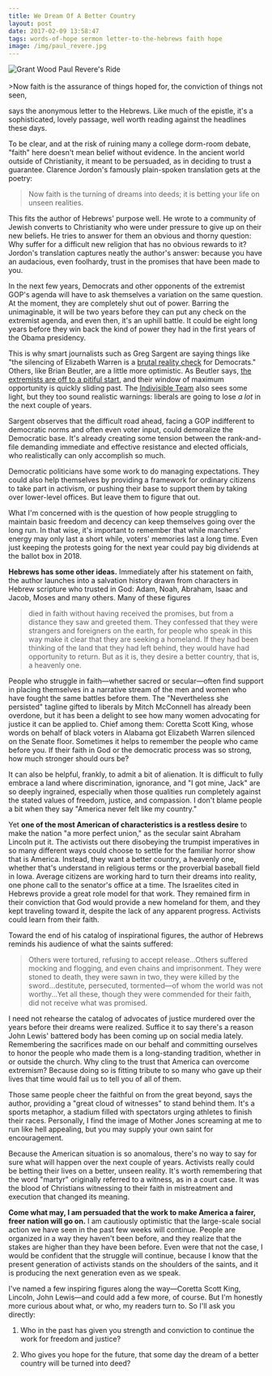 ```yaml
---
title: We Dream Of A Better Country
layout: post
date: 2017-02-09 13:58:47
tags: words-of-hope sermon letter-to-the-hebrews faith hope
image: /img/paul_revere.jpg
---
```

<img src="/img/paul_revere.jpg" alt="Grant Wood Paul Revere's Ride" title="Grant Wood: Paul Revere's Ride">
<br>
<br>
>Now faith is the assurance of things hoped for, the conviction of things not seen,

says the anonymous letter to the Hebrews. Like much of the epistle, it's a sophisticated, lovely passage, well worth reading against the headlines these days.

To be clear, and at the risk of ruining many a college dorm-room debate, "faith" here doesn't mean belief without evidence. In the ancient world outside of Christianity, it meant to be persuaded, as in deciding to trust a guarantee. Clarence Jordon's famously plain-spoken translation gets at the poetry:

>Now faith is the turning of dreams into deeds; it is betting your life on unseen realities.

This fits the author of Hebrews' purpose well. He wrote to a community of Jewish converts to Christianity who were under pressure to give up on their new beliefs. He tries to answer for them an obvious and thorny question: Why suffer for a difficult new religion that has no obvious rewards to it? Jordon's translation captures neatly the author's answer: because you have an audacious, even foolhardy, trust in the promises that have been made to you.

In the next few years, Democrats and other opponents of the extremist GOP's agenda will have to ask themselves a variation on the same question. At the moment, they are completely shut out of power. Barring the unimaginable, it will be two years before they can put any check on the extremist agenda, and even then, it's an uphill battle. It could be eight long years before they win back the kind of power they had in the first years of the Obama presidency.

This is why smart journalists such as Greg Sargent are saying things like "the silencing of Elizabeth Warren is a [brutal reality check](https://www.washingtonpost.com/blogs/plum-line/wp/2017/02/08/gops-silencing-of-elizabeth-warren-is-a-brutal-reality-check-for-democrats/?utm_term=.4c3ace16297e) for Democrats." Others, like Brian Beutler, are a little more optimistic. As Beutler says, [the extremists are off to a pitiful start](https://newrepublic.com/article/140520/republicans-off-pitiful-start), and their window of maximum opportunity is quickly sliding past. The [Indivisible Team](https://docs.google.com/document/d/1-5eq0CHpdEBFBpQ29NewvHfmXfpacSCLG3QeTwXqCKE/mobilebasic) also sees some light, but they too sound realistic warnings: liberals are going to lose *a lot* in the next couple of years.

Sargent observes that the difficult road ahead, facing a GOP indifferent to democratic norms and often even voter input, could demoralize the Democratic base. It's already creating some tension between the rank-and-file demanding immediate and effective resistance and elected officials, who realistically can only accomplish so much.

Democratic politicians have some work to do managing expectations. They could also help themselves by providing a framework for ordinary citizens to take part in activism, or pushing their base to support them by taking over lower-level offices. But leave them to figure that out.

What I'm concerned with is the question of how people struggling to maintain basic freedom and decency can keep themselves going over the long run. In that wise, it's important to remember that while marchers' energy may only last a short while, voters' memories last a long time. Even just keeping the protests going for the next year could pay big dividends at the ballot box in 2018.

**Hebrews has some other ideas.** Immediately after his statement on faith, the author launches into a salvation history drawn from characters in Hebrew scripture who trusted in God: Adam, Noah, Abraham, Isaac and Jacob, Moses and many others. Many of these figures 

>died in faith without having received the promises, but from a distance they saw and greeted them. They confessed that they were strangers and foreigners on the earth, for people who speak in this way make it clear that they are seeking a homeland. If they had been thinking of the land that they had left behind, they would have had opportunity to return. But as it is, they desire a better country, that is, a heavenly one.

People who struggle in faith&mdash;whether sacred or secular&mdash;often find support in placing themselves in a narrative stream of the men and women who have fought the same battles before them. The "Nevertheless she persisted" tagline gifted to liberals by Mitch McConnell has already been overdone, but it has been a delight to see how many women advocating for justice it can be applied to. Chief among them: Coretta Scott King, whose words on behalf of black voters in Alabama got Elizabeth Warren silenced on the Senate floor. Sometimes it helps to remember the people who came before you. If their faith in God or the democratic process was so strong, how much stronger should ours be?

It can also be helpful, frankly, to admit a bit of alienation. It is difficult to fully embrace a land where discrimination, ignorance, and "I got mine, Jack" are so deeply ingrained, especially when those qualities run completely against the stated values of freedom, justice, and compassion. I don't blame people a bit when they say "America never felt like my country."

Yet **one of the most American of characteristics is a restless desire** to make the nation "a more perfect union," as the secular saint Abraham Lincoln put it. The activists out there disobeying the trumpist imperatives in so many different ways could choose to settle for the familiar horror show that is America. Instead, they want a better country, a heavenly one, whether that's understand in religious terms or the proverbial baseball field in Iowa. Average citizens are working hard to turn their dreams into reality, one phone call to the senator's office at a time. The Israelites cited in Hebrews provide a great role model for that work. They remained firm in their conviction that God would provide a new homeland for them, and they kept traveling toward it, despite the lack of any apparent progress. Activists could learn from their faith.

Toward the end of his catalog of inspirational figures, the author of Hebrews reminds his audience of what the saints suffered:

>Others were tortured, refusing to accept release...Others suffered mocking and flogging, and even chains and imprisonment. They were stoned to death, they were sawn in two, they were killed by the sword...destitute, persecuted, tormented&mdash;of whom the world was not worthy...Yet all these, though they were commended for their faith, did not receive what was promised.

I need not rehearse the catalog of advocates of justice murdered over the years before their dreams were realized. Suffice it to say there's a reason John Lewis' battered body has been coming up on social media lately. Remembering the sacrifices made on our behalf and committing ourselves to honor the people who made them is a long-standing tradition, whether in or outside the church. Why cling to the trust that America can overcome extremism? Because doing so is fitting tribute to so many who gave up their lives that time would fail us to tell you of all of them.

Those same people cheer the faithful on from the great beyond, says the author, providing a "great cloud of witnesses" to stand behind them. It's a sports metaphor, a stadium filled with spectators urging athletes to finish their races. Personally, I find the image of Mother Jones screaming at me to run like hell appealing, but you may supply your own saint for encouragement.

Because the American situation is so anomalous, there's no way to say for sure what will happen over the next couple of years. Activists really could be betting their lives on a better, unseen reality. It's worth remembering that the word "martyr" originally referred to a witness, as in a court case. It was the blood of Christians witnessing to their faith in mistreatment and execution that changed its meaning.

**Come what may, I am persuaded that the work to make America a fairer, freer nation will go on.** I am cautiously optimistic that the large-scale social action we have seen in the past few weeks will continue. People are organized in a way they haven't been before, and they realize that the stakes are higher than they have been before. Even were that not the case, I would be confident that the struggle will continue, because I know that the present generation of activists stands on the shoulders of the saints, and it is producing the next generation even as we speak.

I've named a few inspiring figures along the way&mdash;Coretta Scott King, Lincoln, John Lewis&mdash;and could add a few more, of course. But I'm honestly more curious about what, or who, my readers turn to. So I'll ask you directly:

1. Who in the past has given you strength and conviction to continue the work for freedom and justice?

2. Who gives you hope for the future, that some day the dream of a better country will be turned into deed?

<!--share-->
